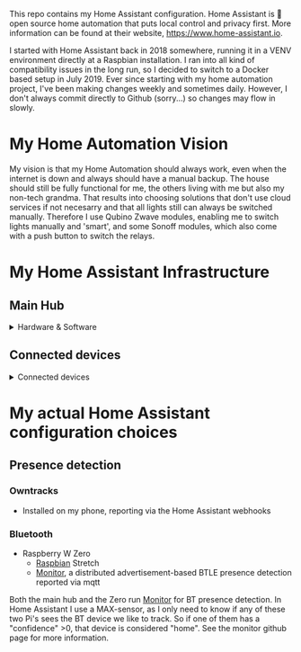 This repo contains my Home Assistant configuration. Home Assistant is 🏡 open source home automation that puts local control and privacy first. More information can be found at their website, https://www.home-assistant.io.

I started with Home Assistant back in 2018 somewhere, running it in a VENV environment directly at a Raspbian installation. I ran into all kind of compatibility issues in the long run, so I decided to switch to a Docker based setup in July 2019. Ever since starting with my home automation project, I've been making changes weekly and sometimes daily. However, I don't always commit directly to Github (sorry...) so changes may flow in slowly.

# My Home Automation Vision
My vision is that my Home Automation should always work, even when the internet is down and always should have a manual backup. The house should still be fully functional for me, the others living with me but also my non-tech grandma. That results into choosing solutions that don't use cloud services if not necesarry and that all lights still can always be switched manually. Therefore I use Qubino Zwave modules, enabling me to switch lights manually and 'smart', and some Sonoff modules, which also come with a push button to switch the relays.

# My Home Assistant Infrastructure
## Main Hub
<details>
  <summary>Hardware & Software</summary>
  
### Hardware
- Raspberry Pi3B+
- [Z-Wave.Me ZME_UZB1 USB Stick](https://tweakers.net/pricewatch/434681/z-wave-punt-me-usb-stick-met-z-wave-plus/specificaties/)
- CC2531 Zigbee stick with [zigbee2mqtt](https://www.zigbee2mqtt.io/)

### Software
- [Raspbian](https://www.raspberrypi.org/downloads/raspbian/) Stretch
- [Monitor](https://github.com/andrewjfreyer/monitor), a distributed advertisement-based BTLE presence detection reported via mqtt
- [Docker](https://www.docker.com/)
  - [Home Assistant](https://hub.docker.com/r/homeassistant/raspberrypi3-homeassistant) as core
  - [Mosquitto](https://hub.docker.com/_/eclipse-mosquitto) as local MQTT server
  - [Traefik](https://hub.docker.com/_/traefik) as transparant reverse proxy, handling traffic to all containers and SSL termination
  - [ESPhome](https://hub.docker.com/r/esphome/esphome) to program my sonoff devices
  - [zigbee2mqtt](https://hub.docker.com/r/koenkk/zigbee2mqtt) running my zigbee network
  - [Duplicati](https://hub.docker.com/r/duplicati/duplicati) for encrypted backups of my config files to the cloud
  - [nginx](https://hub.docker.com/r/linuxserver/nginx) for some static file hosting.
</details>


## Connected devices
<details>
  <summary>Connected devices</summary>
  
### Z-Wave
 - 2x [Qubino Flush Dimmer](https://tweakers.net/pricewatch/467913/qubino-flush-dimmer-z-wave+/specificaties/) 1 for dining room, 1 for window light in living room
 - 1x [NEO COOLCAM NAS-PD02Z Z-wave Plus PIR Motion Sensor](https://www.aliexpress.com/item/32796863408.html) in the living room - links to a V2 but I use the V1 which lacks temperature support
 - 1x [Qubino Flush 2 Relay](https://tweakers.net/pricewatch/474184/qubino-flush-2-relay-z-wave+/specificaties/) in the garden
 - 1x [Qubino Flush Shutter](https://tweakers.net/pricewatch/563345/qubino-flush-shutter-(zmnhcd1)/specificaties/) to control the cover on the attic windows
 
### Wifi Switches
 - 2x [Sonoff basic](https://www.aliexpress.com/item/32831445550.html) switches running ESPhome
 - 2x [Sonoff S20](https://www.aliexpress.com/item/32846334606.html) switches running ESPhome, 1 in use, 1 in spare.
 
### Zigbee sensors
 - 2x [Xiaomi mijia Temperature Humidity Sensor](https://www.aliexpress.com/item/32714410866.html), 1 in the attic, the other in the main bedroom
 - 2x [Xiaomi door Window Sensor](https://www.aliexpress.com/item/32714904459.html) (still on order), 1 is meant for the freezer upstairs because the kids tend to leave it not fully closed. For the other I have no purpose yet.
 
### Thermostat
 - Rooted Toon thermostat
   - Rooting enables local control of the thermostat, and prevents needing a subscription with Eneco. It requires a [custom_component](https://github.com/hmmbob/HomeAssistantConfig/tree/master/custom_components/toon_hmmbob).
   - Connecting to emulated Hue on Home Assistant for light switches.
 - The Toon Thermostat also provides information on my smartmeter, measuring electricity. It receives this information through the P1 port on the meter. This also requires a [custom component](https://github.com/hmmbob/HomeAssistantConfig/tree/master/custom_components/toon_smartmeter) to work.
 
### Cast & Voice Control
- Google Home in the living room
- Google Home Mini upstairs
- LG SH-8 Soundbar in the living room
- Google Chromecast in my TV (currently not used in Home Assistant, but hey - it could)
</details>

# My actual Home Assistant configuration choices
## Presence detection
### Owntracks 
 - Installed on my phone, reporting via the Home Assistant webhooks

### Bluetooth
 - Raspberry W Zero
   - [Raspbian](https://www.raspberrypi.org/downloads/raspbian/) Stretch
   - [Monitor](https://github.com/andrewjfreyer/monitor), a distributed advertisement-based BTLE presence detection reported via mqtt

Both the main hub and the Zero run [Monitor](https://github.com/andrewjfreyer/monitor) for BT presence detection. In Home Assistant I use a MAX-sensor, as I only need to know if any of these two Pi's sees the BT device we like to track. So if one of them has a "confidence" >0, that device is considered "home". See the monitor github page for more information.

